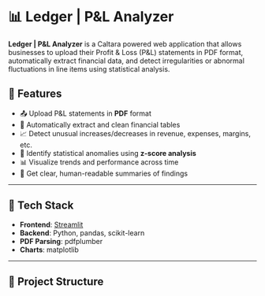 # 📊 Ledger | P&L Analyzer

**Ledger | P&L Analyzer** is a Caltara powered web application that allows businesses to upload their Profit & Loss (P&L) statements in PDF format, automatically extract financial data, and detect irregularities or abnormal fluctuations in line items using statistical analysis.

## 🚀 Features

- 📤 Upload P&L statements in **PDF** format  
- 📄 Automatically extract and clean financial tables  
- 📈 Detect unusual increases/decreases in revenue, expenses, margins, etc.  
- 🧠 Identify statistical anomalies using **z-score analysis**  
- 📊 Visualize trends and performance across time  
- 📝 Get clear, human-readable summaries of findings

---

## 🔧 Tech Stack

- **Frontend**: [Streamlit](https://streamlit.io/)  
- **Backend**: Python, pandas, scikit-learn  
- **PDF Parsing**: pdfplumber  
- **Charts**: matplotlib

---

## 📂 Project Structure
